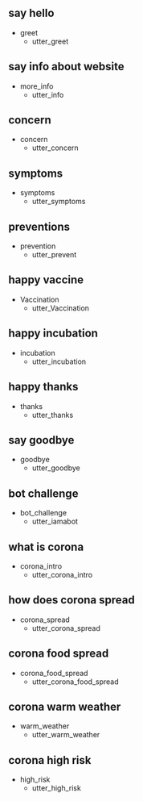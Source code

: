 ## say hello
* greet
  - utter_greet
  
## say info about website
* more_info
  - utter_info

## concern
* concern
  - utter_concern

## symptoms
* symptoms
  - utter_symptoms

## preventions
* prevention
  - utter_prevent

## happy vaccine
* Vaccination
  - utter_Vaccination
  
## happy incubation
* incubation
  - utter_incubation

## happy thanks
* thanks
  - utter_thanks

## say goodbye
* goodbye
  - utter_goodbye

## bot challenge
* bot_challenge
  - utter_iamabot

## what is corona
* corona_intro
  - utter_corona_intro

## how does corona spread
* corona_spread
  - utter_corona_spread
  
## corona food spread
* corona_food_spread
  - utter_corona_food_spread

## corona warm weather
* warm_weather
  - utter_warm_weather
## corona high risk
* high_risk
   - utter_high_risk